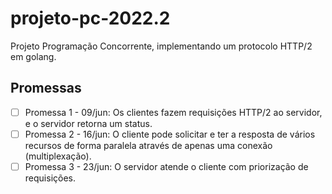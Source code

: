 # projeto-pc-2022.2
Projeto Programação Concorrente, implementando um protocolo HTTP/2 em golang.

## Promessas
- [ ] Promessa 1 - 09/jun: Os clientes fazem requisições HTTP/2 ao servidor, e o servidor retorna um status.
- [ ] Promessa 2 - 16/jun: O cliente pode solicitar e ter a resposta de vários recursos de forma paralela através de apenas uma conexão (multiplexação).
- [ ] Promessa 3 - 23/jun: O servidor atende o cliente com priorização de requisições.
